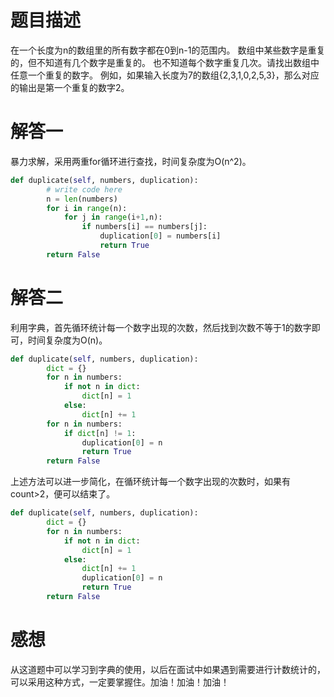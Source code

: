 # 题目描述

在一个长度为n的数组里的所有数字都在0到n-1的范围内。
数组中某些数字是重复的，但不知道有几个数字是重复的。
也不知道每个数字重复几次。请找出数组中任意一个重复的数字。
例如，如果输入长度为7的数组{2,3,1,0,2,5,3}，那么对应的输出是第一个重复的数字2。

# 解答一

暴力求解，采用两重for循环进行查找，时间复杂度为O(n^2)。

```python
def duplicate(self, numbers, duplication):
        # write code here
        n = len(numbers)
        for i in range(n):
            for j in range(i+1,n):
                if numbers[i] == numbers[j]:
                    duplication[0] = numbers[i]
                    return True
        return False
```

# 解答二

利用字典，首先循环统计每一个数字出现的次数，然后找到次数不等于1的数字即可，时间复杂度为O(n)。

```python
def duplicate(self, numbers, duplication):
        dict = {}
        for n in numbers:
            if not n in dict:
                dict[n] = 1
            else:
                dict[n] += 1
        for n in numbers:
            if dict[n] != 1:
                duplication[0] = n
                return True
        return False
```
上述方法可以进一步简化，在循环统计每一个数字出现的次数时，如果有count>2，便可以结束了。

```python
def duplicate(self, numbers, duplication):        
        dict = {}
        for n in numbers:
            if not n in dict:
                dict[n] = 1
            else:
                dict[n] += 1
                duplication[0] = n
                return True
        return False
```
# 感想

从这道题中可以学习到字典的使用，以后在面试中如果遇到需要进行计数统计的，可以采用这种方式，一定要掌握住。加油！加油！加油！
